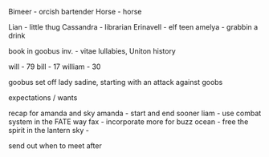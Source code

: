 Bimeer - orcish bartender
Horse - horse

Lian - little thug
Cassandra - librarian
Erinavell - elf teen
amelya - grabbin a drink

book in goobus inv. - vitae lullabies, Uniton history

will - 79
bill - 17
william - 30

goobus set off lady sadine, starting with an attack against goobs

expectations / wants

recap for amanda and sky
amanda - start and end sooner
liam - use combat system in the FATE way
fax - incorporate more for buzz
ocean - free the spirit in the lantern
sky - 

send out when to meet after